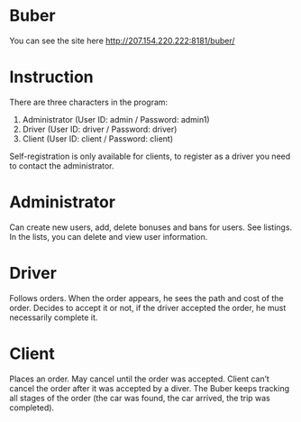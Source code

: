 # Buber
You can see the site here 
 http://207.154.220.222:8181/buber/

# Instruction
There are three characters in the program:

1. Administrator (User ID: admin / Password: admin1)
2. Driver (User ID: driver / Password: driver)
3. Client (User ID: client / Password: client)

Self-registration is only available for clients, to register as a driver you need to contact the administrator.

# Administrator
Can create new users, add, delete bonuses and bans for users. See listings. In the lists, you can delete and view user information.

# Driver
Follows orders. When the order appears, he sees the path and cost of the order. Decides to accept it or not, if the driver accepted the order, he must necessarily complete it.

# Client
Places an order. May cancel until the order was accepted. Client can’t cancel the order after it was accepted by a diver. The Buber keeps tracking all stages of the order (the car was found, the car arrived, the trip was completed).
